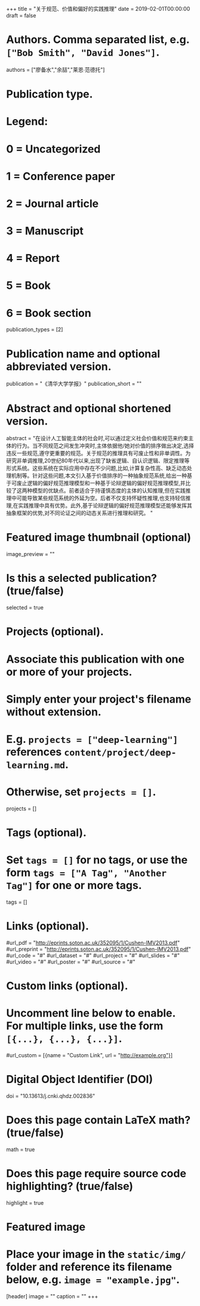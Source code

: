 +++
title = "关于规范、价值和偏好的实践推理"
date = 2019-02-01T00:00:00
draft = false

# Authors. Comma separated list, e.g. `["Bob Smith", "David Jones"]`.
authors = ["廖备水","余喆","莱恩∙范德托"]

# Publication type.
# Legend:
# 0 = Uncategorized
# 1 = Conference paper
# 2 = Journal article
# 3 = Manuscript
# 4 = Report
# 5 = Book
# 6 = Book section
publication_types = [2]

# Publication name and optional abbreviated version.
publication = "《清华大学学报》"
publication_short = ""

# Abstract and optional shortened version.
abstract = "在设计人工智能主体的社会时,可以通过定义社会价值和规范来约束主体的行为。当不同规范之间发生冲突时,主体依据他/她对价值的排序做出决定,选择违反一些规范,遵守更重要的规范。关于规范的推理具有可废止性和非单调性。为研究非单调推理,20世纪80年代以来,出现了缺省逻辑、自认识逻辑、限定推理等形式系统。这些系统在实际应用中存在不少问题,比如,计算复杂性高、缺乏动态处理机制等。针对这些问题,本文引入基于价值排序的一种抽象规范系统,给出一种基于可废止逻辑的偏好规范推理模型和一种基于论辩逻辑的偏好规范推理模型,并比较了这两种模型的优缺点。前者适合于持谨慎态度的主体的认知推理,但在实践推理中可能导致某些规范系统的外延为空。后者不仅支持怀疑性推理,也支持轻信推理,在实践推理中具有优势。此外,基于论辩逻辑的偏好规范推理模型还能够发挥其抽象框架的优势,对不同论证之间的动态关系进行推理和研究。 "

# Featured image thumbnail (optional)
image_preview = ""

# Is this a selected publication? (true/false)
selected = true

# Projects (optional).
#   Associate this publication with one or more of your projects.
#   Simply enter your project's filename without extension.
#   E.g. `projects = ["deep-learning"]` references `content/project/deep-learning.md`.
#   Otherwise, set `projects = []`.
projects = []

# Tags (optional).
#   Set `tags = []` for no tags, or use the form `tags = ["A Tag", "Another Tag"]` for one or more tags.
tags = []

# Links (optional).
#url_pdf = "http://eprints.soton.ac.uk/352095/1/Cushen-IMV2013.pdf"
#url_preprint = "http://eprints.soton.ac.uk/352095/1/Cushen-IMV2013.pdf"
#url_code = "#"
#url_dataset = "#"
#url_project = "#"
#url_slides = "#"
#url_video = "#"
#url_poster = "#"
#url_source = "#"

# Custom links (optional).
#   Uncomment line below to enable. For multiple links, use the form `[{...}, {...}, {...}]`.
#url_custom = [{name = "Custom Link", url = "http://example.org"}]

# Digital Object Identifier (DOI)
doi = "10.13613/j.cnki.qhdz.002836"

# Does this page contain LaTeX math? (true/false)
math = true

# Does this page require source code highlighting? (true/false)
highlight = true

# Featured image
# Place your image in the `static/img/` folder and reference its filename below, e.g. `image = "example.jpg"`.
[header]
image = ""
caption = ""
+++

